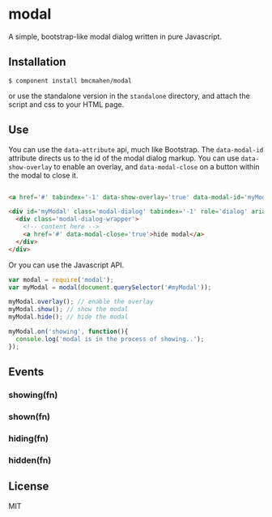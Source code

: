 
# modal

  A simple, bootstrap-like modal dialog written in pure Javascript.

## Installation

    $ component install bmcmahen/modal

  or use the standalone version in the `standalone` directory, and attach the script and css to your HTML page.

## Use

You can use the `data-attribute` api, much like Bootstrap. The `data-modal-id` attribute directs us to the id of the modal dialog markup. You can use `data-show-overlay` to enable an overlay, and `data-modal-close` on a button within the modal to close it.

```html

<a href='#' tabindex='-1' data-show-overlay='true' data-modal-id='myModal'>show modal</a>

<div id='myModal' class='modal-dialog' tabindex='-1' role='dialog' aria-hidden='true'>
  <div class='modal-dialog-wrapper'>
    <!-- content here -->
    <a href='#' data-modal-close='true'>hide modal</a>
  </div>
</div>

```

Or you can use the Javascript API.

```javascript
var modal = require('modal');
var myModal = modal(document.querySelector('#myModal'));

myModal.overlay(); // enable the overlay
myModal.show(); // show the modal
myModal.hide(); // hide the modal

myModal.on('showing', function(){
  console.log('modal is in the process of showing..');
});
```

## Events

### showing(fn)
### shown(fn)
### hiding(fn)
### hidden(fn)

## License

  MIT
